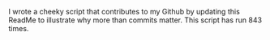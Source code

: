 I wrote a cheeky script that contributes to my Github by updating this ReadMe to illustrate why more than commits matter. This script has run 843 times.